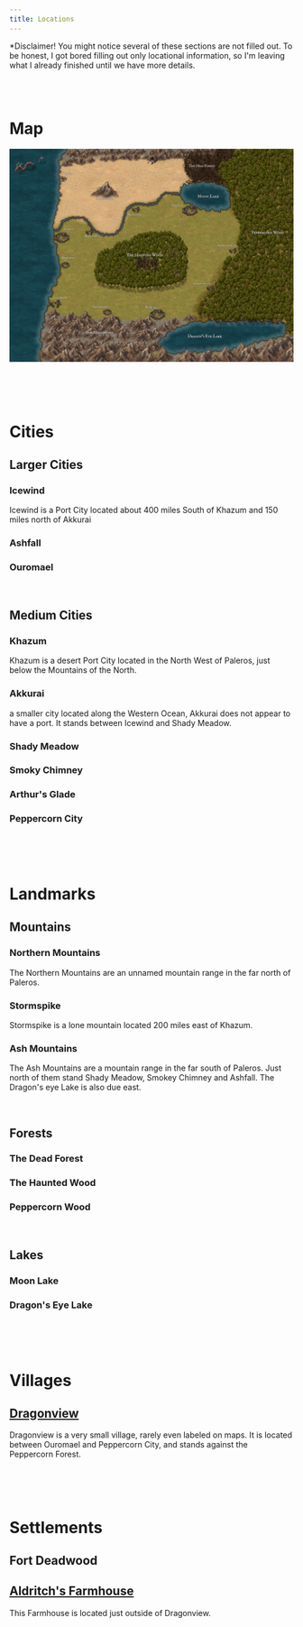 ```yaml
---
title: Locations
---
```

*Disclaimer! You might notice several of these sections are not filled out. To be honest, I got bored filling out only locational information, so I'm leaving what I already finished until we have more details.  

<br>
<br>

# Map
![](https://github.com/SuperCharge81/Seconds-of-Chance-wiki/blob/main/Paleros%20(1).jpg?raw=true)

<br>
<br>
<br>

# Cities

## Larger Cities
### Icewind
Icewind is a Port City located about 400 miles South of Khazum and 150 miles north of Akkurai
### Ashfall
### Ouromael

<br>

## Medium Cities
### Khazum
Khazum is a desert Port City located in the North West of Paleros, just below the Mountains of the North.
### Akkurai
a smaller city located along the Western Ocean, Akkurai does not appear to have a port. It stands between Icewind and Shady Meadow.
### Shady Meadow
### Smoky Chimney
### Arthur's Glade
### Peppercorn City

<br>
<br>
<br>

# Landmarks

## Mountains
### Northern Mountains
The Northern Mountains are an unnamed mountain range in the far north of Paleros.
### Stormspike
Stormspike is a lone mountain located 200 miles east of Khazum.
### Ash Mountains
The Ash Mountains are a mountain range in the far south of Paleros. Just north of them stand Shady Meadow, Smokey Chimney and Ashfall. The Dragon's eye Lake is also due east.

<br>

## Forests
### The Dead Forest
### The Haunted Wood
### Peppercorn Wood

<br>

## Lakes

### Moon Lake
### Dragon's Eye Lake

<br>
<br>
<br>

# Villages

## [Dragonview](Dragonview)
Dragonview is a very small village, rarely even labeled on maps. It is located between Ouromael and Peppercorn City, and stands against the Peppercorn Forest.

<br>
<br>
<br>

# Settlements

## Fort Deadwood
## [Aldritch's Farmhouse](Aldritch-Farm)
This Farmhouse is located just outside of Dragonview.

